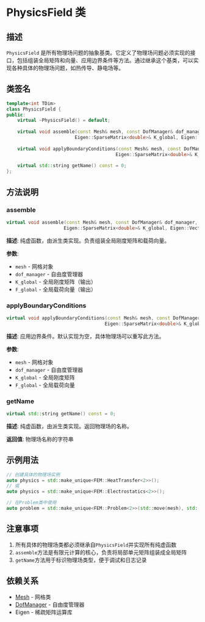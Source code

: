 # PhysicsField 类

## 描述

`PhysicsField` 是所有物理场问题的抽象基类。它定义了物理场问题必须实现的接口，包括组装全局矩阵和向量、应用边界条件等方法。通过继承这个基类，可以实现各种具体的物理场问题，如热传导、静电场等。

## 类签名

```cpp
template<int TDim>
class PhysicsField {
public:
    virtual ~PhysicsField() = default;
    
    virtual void assemble(const Mesh& mesh, const DofManager& dof_manager,
                         Eigen::SparseMatrix<double>& K_global, Eigen::VectorXd& F_global) = 0;
                         
    virtual void applyBoundaryConditions(const Mesh& mesh, const DofManager& dof_manager,
                                        Eigen::SparseMatrix<double>& K_global, Eigen::VectorXd& F_global);
                                        
    virtual std::string getName() const = 0;
};
```

## 方法说明

### assemble

```cpp
virtual void assemble(const Mesh& mesh, const DofManager& dof_manager,
                     Eigen::SparseMatrix<double>& K_global, Eigen::VectorXd& F_global) = 0;
```

**描述**: 纯虚函数，由派生类实现。负责组装全局刚度矩阵和载荷向量。

**参数**:
- `mesh` - 网格对象
- `dof_manager` - 自由度管理器
- `K_global` - 全局刚度矩阵（输出）
- `F_global` - 全局载荷向量（输出）

### applyBoundaryConditions

```cpp
virtual void applyBoundaryConditions(const Mesh& mesh, const DofManager& dof_manager,
                                    Eigen::SparseMatrix<double>& K_global, Eigen::VectorXd& F_global);
```

**描述**: 应用边界条件。默认实现为空，具体物理场可以重写此方法。

**参数**:
- `mesh` - 网格对象
- `dof_manager` - 自由度管理器
- `K_global` - 全局刚度矩阵
- `F_global` - 全局载荷向量

### getName

```cpp
virtual std::string getName() const = 0;
```

**描述**: 纯虚函数，由派生类实现。返回物理场的名称。

**返回值**: 物理场名称的字符串

## 示例用法

```cpp
// 创建具体的物理场实例
auto physics = std::make_unique<FEM::HeatTransfer<2>>();
// 或
auto physics = std::make_unique<FEM::Electrostatics<2>>();

// 在Problem类中使用
auto problem = std::make_unique<FEM::Problem<2>>(std::move(mesh), std::move(physics));
```

## 注意事项

1. 所有具体的物理场类都必须继承自`PhysicsField`并实现所有纯虚函数
2. `assemble`方法是有限元计算的核心，负责将局部单元矩阵组装成全局矩阵
3. `getName`方法用于标识物理场类型，便于调试和日志记录

## 依赖关系

- [Mesh](../../mesh/classes/Mesh.md) - 网格类
- [DofManager](../../core/classes/DofManager.md) - 自由度管理器
- Eigen - 稀疏矩阵运算库